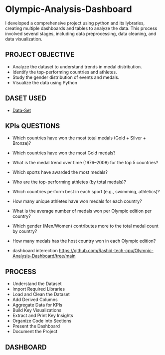 # Olympic-Analysis-Dashboard
I developed a comprehensive project using python and its lybraries, creating multiple dashboards and tables to analyze the data. This process involved several stages, including data preprocessing, data cleaning, and data visualization.

## PROJECT OBJECTIVE
- Analyze the dataset to understand trends in medal distribution.
- Identify the top-performing countries and athletes.
- Study the gender distribution of events and medals.
- Visualize the data using Python

## DASET USED
- <a href="https://drive.google.com/file/d/1EHMliUCEb8k6VhkpxK00oaY6GQtkwrhg/view?usp=sharing">Data-Set</a>

## KPIs QUESTIONS

- Which countries have won the most total medals (Gold + Silver + Bronze)?
- Which countries have won the most Gold medals?
- What is the medal trend over time (1976–2008) for the top 5 countries?
- Which sports have awarded the most medals?
- Who are the top-performing athletes (by total medals)?
- Which countries perform best in each sport (e.g., swimming, athletics)?
- How many unique athletes have won medals for each country?
- What is the average number of medals won per Olympic edition per country?
- Which gender (Men/Women) contributes more to the total medal count by country?
- How many medals has the host country won in each Olympic edition?

- dashboard interection  https://github.com/Rashid-tech-cpu/Olympic-Analysis-Dashboard/tree/main

## PROCESS

- Understand the Dataset
- Import Required Libraries
- Load and Clean the Dataset
- Add Derived Columns
- Aggregate Data for KPIs
- Build Key Visualizations
- Extract and Print Key Insights
- Organize Code into Sections
- Present the Dashboard
- Document the Project

 ## DASHBOARD 
 
